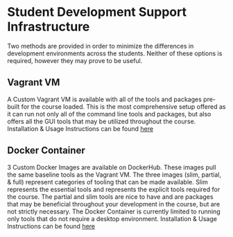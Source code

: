 # Student Development Support Infrastructure
Two methods are provided in order to minimize the differences in development environments across the students. Neither of these options is required, however they may prove to be useful. 
## Vagrant VM
A Custom Vagrant VM is available with all of the tools and packages pre-built for the course loaded. This is the most comprehensive setup offered as it can run not only all of the command line tools and packages, but also offers all the GUI tools that may be utilized throughout the course. Installation & Usage Instructions can be found [here](./vagrant/README.md)

## Docker Container
3 Custom Docker Images are available on DockerHub. These images pull the same baseline tools as the Vagrant VM. The three images (slim, partial, & full) represent categories of tooling that can be made available. Slim represents the essential tools and represents the explicit tools required for the course. The partial and slim tools are nice to have and are packages that may be beneficial throughout your development in the course, but are not strictly necessary. The Docker Container is currently limited to running only tools that do not require a desktop environment. Installation & Usage Instructions can be found [here](./docker/README.md)